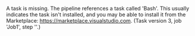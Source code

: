 A task is missing. The pipeline references a task called 'Bash'. This usually indicates the task isn't installed, and you may be able to install it from the Marketplace: https://marketplace.visualstudio.com. (Task version 3, job 'Job1', step ''.)